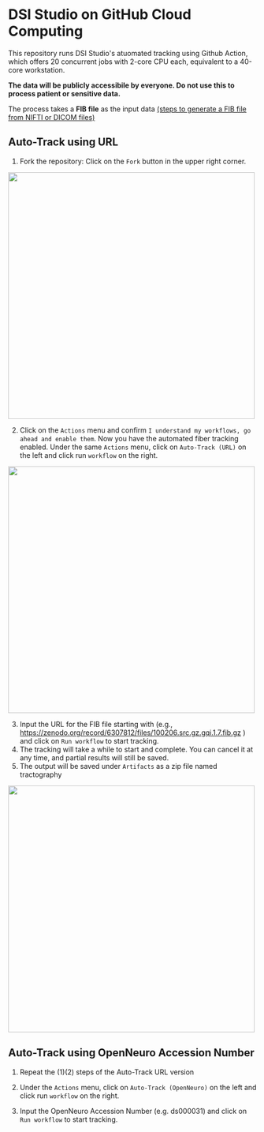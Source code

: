 # DSI Studio on GitHub Cloud Computing

This repository runs DSI Studio's atuomated tracking using Github Action, which offers 20 concurrent jobs with 2-core CPU each, equivalent to a 40-core workstation. 

**The data will be publicly accessibile by everyone. Do not use this to process patient or sensitive data.**

The process takes a **FIB file** as the input data [(steps to generate a FIB file from NIFTI or DICOM files)](https://dsi-studio.labsolver.org/doc/gui_t1.html)

## Auto-Track using URL

1. Fork the repository: Click on the `Fork` button in the upper right corner.

<img src="https://user-images.githubusercontent.com/275569/157307065-a172c393-a4db-4cf3-92c8-b4482619a0e7.png" width=500>

2. Click on the `Actions` menu and confirm `I understand my workflows, go ahead and enable them`. Now you have the automated fiber tracking enabled. Under the same `Actions` menu, click on `Auto-Track (URL)` on the left and click run `workflow` on the right.

<img src="https://user-images.githubusercontent.com/275569/157307610-5f2e5e9b-ed6f-44e3-b084-6c42f23ac146.png" width=500>


3. Input the URL for the FIB file starting with (e.g.,  https://zenodo.org/record/6307812/files/100206.src.gz.gqi.1.7.fib.gz ) and click on `Run workflow` to start tracking.
4. The tracking will take a while to start and complete. You can cancel it at any time, and partial results will still be saved.
5. The output will be saved under `Artifacts` as a zip file named tractography

<img src="https://user-images.githubusercontent.com/275569/157118239-969e137a-f103-47ed-a1b9-fe6d134fc2e4.png" width=500>


## Auto-Track using OpenNeuro Accession Number

1. Repeat the (1)(2) steps of the Auto-Track URL version

2. Under the `Actions` menu, click on `Auto-Track (OpenNeuro)` on the left and click run `workflow` on the right.

3. Input the OpenNeuro Accession Number (e.g. ds000031) and click on `Run workflow` to start tracking.





